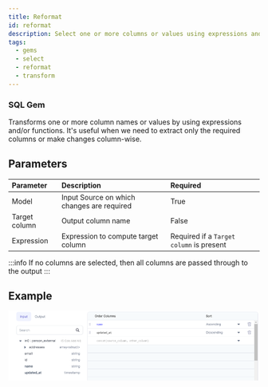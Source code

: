 ```yaml
---
title: Reformat
id: reformat
description: Select one or more columns or values using expressions and functions.
tags:
  - gems
  - select
  - reformat
  - transform
---
```


<h3><span class="badge">SQL Gem</span></h3>

Transforms one or more column names or values by using expressions and/or functions. It's useful when we need to extract only the required columns or make changes column-wise.

## Parameters

| Parameter     | Description                                | Required                                 |
| :------------ | :----------------------------------------- | :--------------------------------------- |
| Model         | Input Source on which changes are required | True                                     |
| Target column | Output column name                         | False                                    |
| Expression    | Expression to compute target column        | Required if a `Target column` is present |

:::info
If no columns are selected, then all columns are passed through to the output
:::

## Example

![Example usage of Reformat](./img/reformat_eg_0.png)
